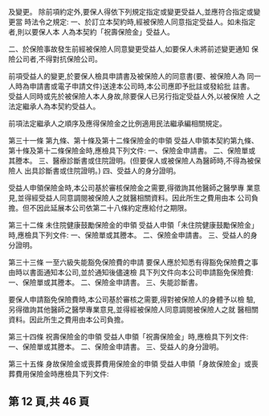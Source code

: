 及變更。 除前項約定外,要保人得依下列規定指定或變更受益人,並應符合指定或變更當 時法令之規定: 
一、於訂立本契約時,經被保險人同意指定受益人。如未指定者,則以要保人本 人為本契約「祝壽保險金」受益人。 

二、於保險事故發生前經被保險人同意變更受益人,如要保人未將前述變更通知 保險公司者,不得對抗保險公司。 

前項受益人的變更,於要保人檢具申請書及被保險人的同意書(要、被保險人為 同一人時為申請書或電子申請文件)送達本公司時,本公司應即予批註或發給批 註書。 受益人同時或先於被保險人本人身故,除要保人已另行指定受益人外,以被保險 人之法定繼承人為本契約受益人。 

前項法定繼承人之順序及應得保險金之比例適用民法繼承編相關規定。 

第三十一條 第九條、第十條及第十二條保險金的申領 受益人申領本契約第九條、第十條及第十二條保險金時,應檢具下列文件: 
一、保險金申請書。 二、保險單或其謄本。 三、醫療診斷書或住院證明。(但要保人或被保險人為醫師時,不得為被保險人 出具診斷書或住院證明。) 
四、受益人的身分證明。 

受益人申領保險金時,本公司基於審核保險金之需要,得徵詢其他醫師之醫學專 業意見,並得經受益人同意調閱被保險人之就醫相關資料。因此所生之費用由本 公司負擔。但不因此延展本公司依第二十八條約定應給付之期限。 

第三十二條 未住院健康鼓勵保險金的申領 受益人申領「未住院健康鼓勵保險金」時,應檢具下列文件: 
一、保險單或其謄本。 二、保險金申請書。 三、受益人的身分證明。 

第三十三條 一至六級失能豁免保險費的申請 要保人應於知悉有得豁免保險費之事由時以書面通知本公司,並於通知後儘速檢 具下列文件向本公司申請豁免保險費: 
一、保險單或其謄本。 二、保險金申請書。 三、失能診斷書。 

要保人申請豁免保險費時,本公司基於審核之需要,得對被保險人的身體予以檢 驗,另得徵詢其他醫師之醫學專業意見,並得經被保險人同意調閱被保險人之就 醫相關資料。因此所生之費用由本公司負擔。 

第三十四條 祝壽保險金的申領 受益人申領「祝壽保險金」時,應檢具下列文件: 
一、保險單或其謄本。 二、保險金申請書。 三、受益人的身分證明。 

第三十五條 身故保險金或喪葬費用保險金的申領 受益人申領「身故保險金」或喪葬費用保險金時應檢具下列文件: 

## 第 12 頁,共 46 頁
